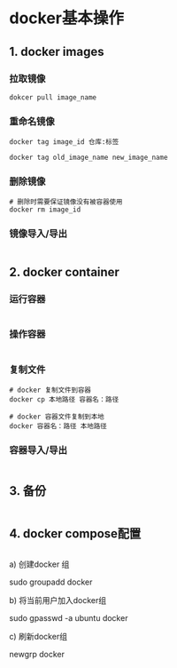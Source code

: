 # docker基本操作

## 1. docker images

### 拉取镜像

```shell
dokcer pull image_name
```

### 重命名镜像

```shell
docker tag image_id 仓库:标签

docker tag old_image_name new_image_name
```

### 删除镜像

```shell
# 删除时需要保证镜像没有被容器使用
docker rm image_id
```

### 镜像导入/导出

```shell
```

## 2. docker container

### 运行容器

```shell

```

### 操作容器

```shell

```

### 复制文件

```shell
# docker 复制文件到容器
docker cp 本地路径 容器名：路径

# docker 容器文件复制到本地
docker 容器名：路径 本地路径
```

### 容器导入/导出

```shell

```

## 3. 备份

```shell
```

## 4. docker compose配置
```shell
```

a) 创建docker 组

sudo groupadd docker

b) 将当前用户加入docker组

sudo gpasswd -a ubuntu docker

c) 刷新docker组

newgrp docker
